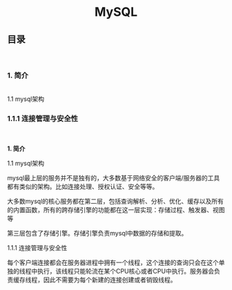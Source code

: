 <html>
    <body>
        <h1 align="center">MySQL</h1>
        <h2>目录</h2><br/>
        <h3>1. 简介</h3><br/>
        <span>1.1 mysql架构</span><br/>
        <h3>1.1.1 连接管理与安全性</h3><br/>
        <p><b>1. 简介</b></p>
        <p>1.1 mysql架构</p>
        <p>mysql最上层的服务并不是独有的，大多数基于网络安全的客户端/服务器的工具都有类似的架构。比如连接处理、授权认证、安全等等。</p>
        <p>大多数mysql的核心服务都在第二层，包括查询解析、分析、优化、缓存以及所有的内置函数，所有的跨存储引擎的功能都在这一层实现：存储过程、触发器、视图等</p>
        <p>第三层包含了存储引擎。存储引擎负责mysql中数据的存储和提取。</p>
        <p>1.1.1 连接管理与安全性</p>
        <p>每个客户端连接都会在服务器进程中拥有一个线程，这个连接的查询只会在这个单独的线程中执行，该线程只能轮流在某个CPU核心或者CPU中执行。服务器会负责缓存线程，因此不需要为每个新建的连接创建或者销毁线程。</p>
    </body>
</html>